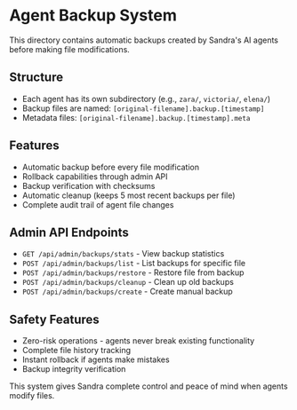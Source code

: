 # Agent Backup System

This directory contains automatic backups created by Sandra's AI agents before making file modifications.

## Structure
- Each agent has its own subdirectory (e.g., `zara/`, `victoria/`, `elena/`)
- Backup files are named: `[original-filename].backup.[timestamp]`
- Metadata files: `[original-filename].backup.[timestamp].meta`

## Features
- Automatic backup before every file modification
- Rollback capabilities through admin API
- Backup verification with checksums
- Automatic cleanup (keeps 5 most recent backups per file)
- Complete audit trail of agent file changes

## Admin API Endpoints
- `GET /api/admin/backups/stats` - View backup statistics
- `POST /api/admin/backups/list` - List backups for specific file
- `POST /api/admin/backups/restore` - Restore file from backup
- `POST /api/admin/backups/cleanup` - Clean up old backups
- `POST /api/admin/backups/create` - Create manual backup

## Safety Features
- Zero-risk operations - agents never break existing functionality
- Complete file history tracking
- Instant rollback if agents make mistakes
- Backup integrity verification

This system gives Sandra complete control and peace of mind when agents modify files.
